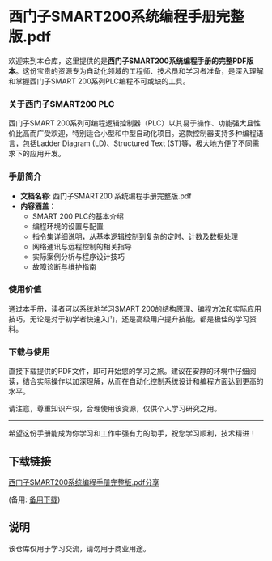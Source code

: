 # 西门子SMART200系统编程手册完整版.pdf

欢迎来到本仓库，这里提供的是**西门子SMART200系统编程手册的完整PDF版本**。这份宝贵的资源专为自动化领域的工程师、技术员和学习者准备，是深入理解和掌握西门子SMART 200系列PLC编程不可或缺的工具。

### 关于西门子SMART200 PLC

西门子SMART 200系列可编程逻辑控制器（PLC）以其易于操作、功能强大且性价比高而广受欢迎，特别适合小型和中型自动化项目。这款控制器支持多种编程语言，包括Ladder Diagram (LD)、Structured Text (ST)等，极大地方便了不同需求下的应用开发。

### 手册简介

- **文档名称**: 西门子SMART200 系统编程手册完整版.pdf
- **内容涵盖**：
  - SMART 200 PLC的基本介绍
  - 编程环境的设置与配置
  - 指令集详细说明，从基本逻辑控制到复杂的定时、计数及数据处理
  - 网络通讯与远程控制的相关指导
  - 实际案例分析与程序设计技巧
  - 故障诊断与维护指南
  
### 使用价值

通过本手册，读者可以系统地学习SMART 200的结构原理、编程方法和实际应用技巧，无论是对于初学者快速入门，还是高级用户提升技能，都是极佳的学习资料。

### 下载与使用

直接下载提供的PDF文件，即可开始您的学习之旅。建议在安静的环境中仔细阅读，结合实际操作以加深理解，从而在自动化控制系统设计和编程方面达到更高的水平。

请注意，尊重知识产权，合理使用该资源，仅供个人学习研究之用。

---

希望这份手册能成为你学习和工作中强有力的助手，祝您学习顺利，技术精进！

## 下载链接
[西门子SMART200系统编程手册完整版.pdf分享]() 

(备用: [备用下载](https://pan.baidu.com/s/1B_l_r1ciFHZfkn0FNlisQQ?pwd=1234))

## 说明

该仓库仅用于学习交流，请勿用于商业用途。
